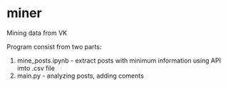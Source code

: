 # miner
Mining data from VK

Program consist from two parts:
1. mine_posts.ipynb - extract posts with minimum information using API imto .csv file
2. main.py - analyzing posts, adding coments
